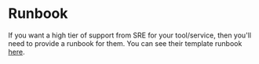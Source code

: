 # Runbook

If you want a high tier of support from SRE for your tool/service, then you'll need to provide a runbook for them. You can see their template runbook [here](https://github.com/Unity-Technologies/pre-sre-runbook-template).
		